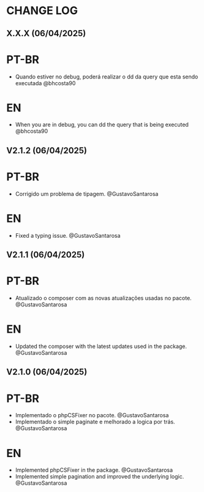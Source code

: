 # CHANGE LOG

## X.X.X (06/04/2025)

# PT-BR

- Quando estiver no debug, poderá realizar o dd da query que esta sendo executada @bhcosta90

# EN

- When you are in debug, you can dd the query that is being executed @bhcosta90

## V2.1.2 (06/04/2025)

# PT-BR

- Corrigido um problema de tipagem. @GustavoSantarosa

# EN

- Fixed a typing issue. @GustavoSantarosa

## V2.1.1 (06/04/2025)

# PT-BR

- Atualizado o composer com as novas atualizações usadas no pacote. @GustavoSantarosa

# EN

- Updated the composer with the latest updates used in the package. @GustavoSantarosa

## V2.1.0 (06/04/2025)

# PT-BR

- Implementado o phpCSFixer no pacote. @GustavoSantarosa
- Implementado o simple paginate e melhorado a logica por trás. @GustavoSantarosa

# EN

- Implemented phpCSFixer in the package. @GustavoSantarosa
- Implemented simple pagination and improved the underlying logic. @GustavoSantarosa
